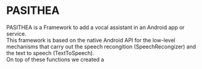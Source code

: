 # PASITHEA
PASITHEA is a Framework to add a vocal assistant in an Android app or service.\
This framework is based on the native Android API for the low-level mechanisms that carry out the speech recongition (SpeechRecongizer) and the text to speech (TextToSpeech).\
On top of these functions we created a 
